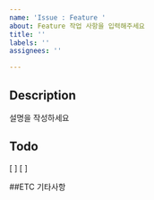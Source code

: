 ```yaml
---
name: 'Issue : Feature '
about: Feature 작업 사항을 입력해주세요
title: ''
labels: ''
assignees: ''

---
```


## Description
설명을 작성하세요

## Todo
[ ]
[ ]

##ETC
기타사항

